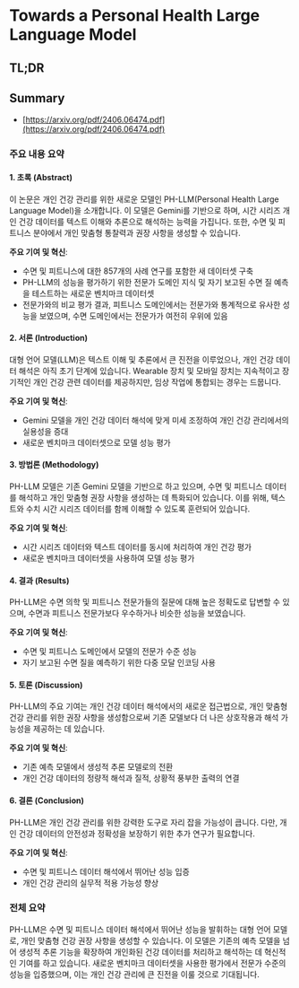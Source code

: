 # Towards a Personal Health Large Language Model
## TL;DR
## Summary
- [https://arxiv.org/pdf/2406.06474.pdf](https://arxiv.org/pdf/2406.06474.pdf)

### 주요 내용 요약

#### 1. 초록 (Abstract)
이 논문은 개인 건강 관리를 위한 새로운 모델인 PH-LLM(Personal Health Large Language Model)을 소개합니다. 이 모델은 Gemini를 기반으로 하며, 시간 시리즈 개인 건강 데이터를 텍스트 이해와 추론으로 해석하는 능력을 가집니다. 또한, 수면 및 피트니스 분야에서 개인 맞춤형 통찰력과 권장 사항을 생성할 수 있습니다.

**주요 기여 및 혁신**:
- 수면 및 피트니스에 대한 857개의 사례 연구를 포함한 새 데이터셋 구축
- PH-LLM의 성능을 평가하기 위한 전문가 도메인 지식 및 자기 보고된 수면 질 예측을 테스트하는 새로운 벤치마크 데이터셋
- 전문가와의 비교 평가 결과, 피트니스 도메인에서는 전문가와 통계적으로 유사한 성능을 보였으며, 수면 도메인에서는 전문가가 여전히 우위에 있음

#### 2. 서론 (Introduction)
대형 언어 모델(LLM)은 텍스트 이해 및 추론에서 큰 진전을 이루었으나, 개인 건강 데이터 해석은 아직 초기 단계에 있습니다. Wearable 장치 및 모바일 장치는 지속적이고 장기적인 개인 건강 관련 데이터를 제공하지만, 임상 작업에 통합되는 경우는 드뭅니다.

**주요 기여 및 혁신**:
- Gemini 모델을 개인 건강 데이터 해석에 맞게 미세 조정하여 개인 건강 관리에서의 실용성을 증대
- 새로운 벤치마크 데이터셋으로 모델 성능 평가

#### 3. 방법론 (Methodology)
PH-LLM 모델은 기존 Gemini 모델을 기반으로 하고 있으며, 수면 및 피트니스 데이터를 해석하고 개인 맞춤형 권장 사항을 생성하는 데 특화되어 있습니다. 이를 위해, 텍스트와 수치 시간 시리즈 데이터를 함께 이해할 수 있도록 훈련되어 있습니다.

**주요 기여 및 혁신**:
- 시간 시리즈 데이터와 텍스트 데이터를 동시에 처리하여 개인 건강 평가
- 새로운 벤치마크 데이터셋을 사용하여 모델 성능 평가

#### 4. 결과 (Results)
PH-LLM은 수면 의학 및 피트니스 전문가들의 질문에 대해 높은 정확도로 답변할 수 있으며, 수면과 피트니스 전문가보다 우수하거나 비슷한 성능을 보였습니다. 

**주요 기여 및 혁신**:
- 수면 및 피트니스 도메인에서 모델의 전문가 수준 성능
- 자기 보고된 수면 질을 예측하기 위한 다중 모달 인코딩 사용

#### 5. 토론 (Discussion)
PH-LLM의 주요 기여는 개인 건강 데이터 해석에서의 새로운 접근법으로, 개인 맞춤형 건강 관리를 위한 권장 사항을 생성함으로써 기존 모델보다 더 나은 상호작용과 해석 가능성을 제공하는 데 있습니다.

**주요 기여 및 혁신**:
- 기존 예측 모델에서 생성적 추론 모델로의 전환
- 개인 건강 데이터의 정량적 해석과 질적, 상황적 풍부한 출력의 연결

#### 6. 결론 (Conclusion)
PH-LLM은 개인 건강 관리를 위한 강력한 도구로 자리 잡을 가능성이 큽니다. 다만, 개인 건강 데이터의 안전성과 정확성을 보장하기 위한 추가 연구가 필요합니다.

**주요 기여 및 혁신**:
- 수면 및 피트니스 데이터 해석에서 뛰어난 성능 입증
- 개인 건강 관리의 실무적 적용 가능성 향상

### 전체 요약
PH-LLM은 수면 및 피트니스 데이터 해석에서 뛰어난 성능을 발휘하는 대형 언어 모델로, 개인 맞춤형 건강 권장 사항을 생성할 수 있습니다. 이 모델은 기존의 예측 모델을 넘어 생성적 추론 기능을 확장하여 개인화된 건강 데이터를 처리하고 해석하는 데 혁신적인 기여를 하고 있습니다. 새로운 벤치마크 데이터셋을 사용한 평가에서 전문가 수준의 성능을 입증했으며, 이는 개인 건강 관리에 큰 진전을 이룰 것으로 기대됩니다.